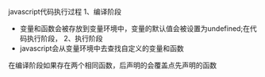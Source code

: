 javascript代码执行过程
1、编译阶段
   * 变量和函数会被存放到变量环境中，变量的默认值会被设置为undefined;在代码执行阶段，
2、执行阶段
   * javascript会从变量环境中去查找自定义的变量和函数


在编译阶段如果存在两个相同函数，后声明的会覆盖点先声明的函数